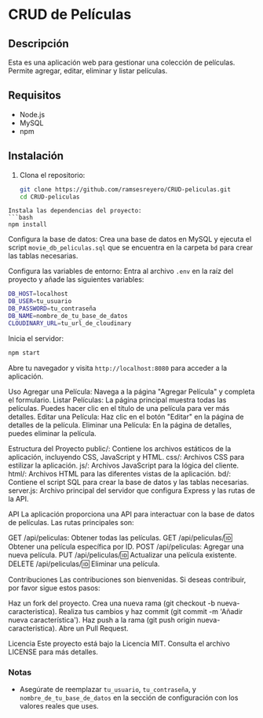 # CRUD de Películas

## Descripción
Esta es una aplicación web para gestionar una colección de películas. Permite agregar, editar, eliminar y listar películas.

## Requisitos
- Node.js
- MySQL
- npm

## Instalación
1. Clona el repositorio:
   ```bash
   git clone https://github.com/ramsesreyero/CRUD-peliculas.git
   cd CRUD-peliculas
```
Instala las dependencias del proyecto:
```bash
npm install
```
Configura la base de datos:
Crea una base de datos en MySQL y ejecuta el script `movie_db_peliculas.sql` que se encuentra en la carpeta `bd` para crear las tablas necesarias.

Configura las variables de entorno:
Entra al archivo `.env` en la raíz del proyecto y añade las siguientes variables:
```bash
DB_HOST=localhost
DB_USER=tu_usuario
DB_PASSWORD=tu_contraseña
DB_NAME=nombre_de_tu_base_de_datos
CLOUDINARY_URL=tu_url_de_cloudinary
```
Inicia el servidor:
```bash
npm start
```
Abre tu navegador y visita `http://localhost:8080` para acceder a la aplicación.

Uso
Agregar una Película: Navega a la página "Agregar Película" y completa el formulario.
Listar Películas: La página principal muestra todas las películas. Puedes hacer clic en el título de una película para ver más detalles.
Editar una Película: Haz clic en el botón "Editar" en la página de detalles de la película.
Eliminar una Película: En la página de detalles, puedes eliminar la película.

Estructura del Proyecto
public/: Contiene los archivos estáticos de la aplicación, incluyendo CSS, JavaScript y HTML.
css/: Archivos CSS para estilizar la aplicación.
js/: Archivos JavaScript para la lógica del cliente.
html/: Archivos HTML para las diferentes vistas de la aplicación.
bd/: Contiene el script SQL para crear la base de datos y las tablas necesarias.
server.js: Archivo principal del servidor que configura Express y las rutas de la API.

API
La aplicación proporciona una API para interactuar con la base de datos de películas. Las rutas principales son:

GET /api/peliculas: Obtener todas las películas.
GET /api/peliculas/:id: Obtener una película específica por ID.
POST /api/peliculas: Agregar una nueva película.
PUT /api/peliculas/:id: Actualizar una película existente.
DELETE /api/peliculas/:id: Eliminar una película.

Contribuciones
Las contribuciones son bienvenidas. Si deseas contribuir, por favor sigue estos pasos:

Haz un fork del proyecto.
Crea una nueva rama (git checkout -b nueva-caracteristica).
Realiza tus cambios y haz commit (git commit -m 'Añadir nueva característica').
Haz push a la rama (git push origin nueva-caracteristica).
Abre un Pull Request.

Licencia
Este proyecto está bajo la Licencia MIT. Consulta el archivo LICENSE para más detalles.

### Notas
- Asegúrate de reemplazar `tu_usuario`, `tu_contraseña`, y `nombre_de_tu_base_de_datos` en la sección de configuración con los valores reales que uses.